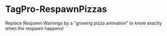 # TagPro-RespawnPizzas
Replace Respawn Warnings by a "growing pizza animation" to know exactly when the respawn happens!
